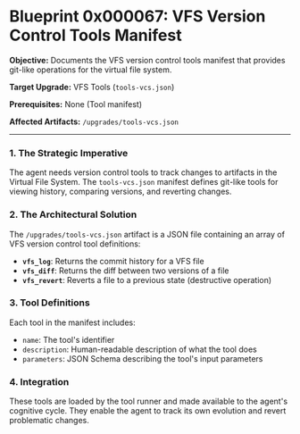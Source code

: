 # Blueprint 0x000067: VFS Version Control Tools Manifest

**Objective:** Documents the VFS version control tools manifest that provides git-like operations for the virtual file system.

**Target Upgrade:** VFS Tools (`tools-vcs.json`)

**Prerequisites:** None (Tool manifest)

**Affected Artifacts:** `/upgrades/tools-vcs.json`

---

### 1. The Strategic Imperative

The agent needs version control tools to track changes to artifacts in the Virtual File System. The `tools-vcs.json` manifest defines git-like tools for viewing history, comparing versions, and reverting changes.

### 2. The Architectural Solution

The `/upgrades/tools-vcs.json` artifact is a JSON file containing an array of VFS version control tool definitions:

- **`vfs_log`**: Returns the commit history for a VFS file
- **`vfs_diff`**: Returns the diff between two versions of a file
- **`vfs_revert`**: Reverts a file to a previous state (destructive operation)

### 3. Tool Definitions

Each tool in the manifest includes:
- `name`: The tool's identifier
- `description`: Human-readable description of what the tool does
- `parameters`: JSON Schema describing the tool's input parameters

### 4. Integration

These tools are loaded by the tool runner and made available to the agent's cognitive cycle. They enable the agent to track its own evolution and revert problematic changes.
